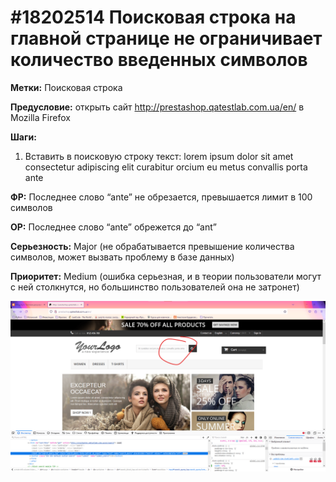 # #18202514 Поисковая строка на главной странице не ограничивает количество введенных символов

**Метки:** Поисковая строка

**Предусловие:** открыть сайт http://prestashop.qatestlab.com.ua/en/ в Mozilla Firefox

**Шаги:**

1. Вставить в поисковую строку текст: lorem ipsum dolor sit amet consectetur adipiscing elit curabitur orcium eu metus convallis porta ante

**ФР:** Последнее слово “ante” не обрезается, превышается лимит в 100 символов

**ОР:** Последнее слово “ante” обрежется до “ant”

**Серьезность:** Major (не обрабатывается превышение количества символов, может вызвать проблему в базе данных)

**Приоритет:** Medium (ошибка серьезная, и в теории пользователи могут с ней столкнутся, но большинство пользователей она не затронет)

![Bug screenshot](/Bug-reports/OnlineShop-01-09-2023/img/008.png "Bug screenshot")